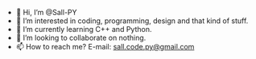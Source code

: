 - 👋 Hi, I’m @Sall-PY
- 👀 I’m interested in coding, programming, design and that kind of stuff.
- 🌱 I’m currently learning C++ and Python.
- 💞️ I’m looking to collaborate on nothing.
- 📫 How to reach me? E-mail: sall.code.py@gmail.com

<!---
Sall-PY/Sall-PY is a ✨ special ✨ repository because its `README.md` (this file) appears on your GitHub profile.
You can click the Preview link to take a look at your changes.
--->

